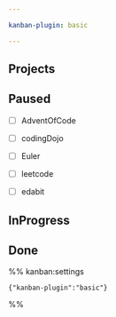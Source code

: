 ```yaml
---

kanban-plugin: basic

---
```


## Projects



## Paused

- [ ] AdventOfCode
- [ ] codingDojo
- [ ] Euler
- [ ] leetcode
- [ ] edabit


## InProgress



## Done





%% kanban:settings
```
{"kanban-plugin":"basic"}
```
%%